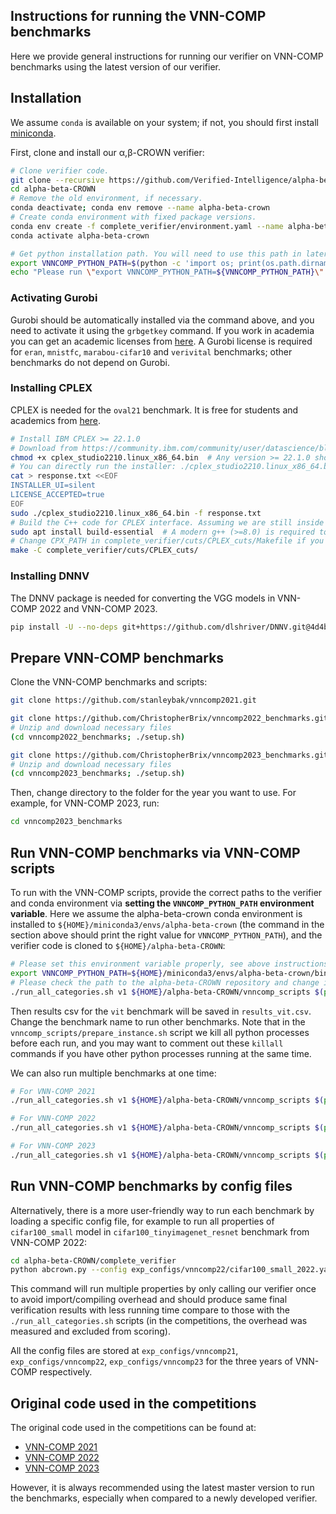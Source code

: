 Instructions for running the VNN-COMP benchmarks
----------------

Here we provide general instructions for running our verifier on VNN-COMP
benchmarks using the latest version of our verifier.

## Installation

We assume `conda` is available on your system; if not, you should first install
[miniconda](https://docs.conda.io/en/latest/miniconda.html).

First, clone and install our α,β-CROWN verifier:

```bash
# Clone verifier code.
git clone --recursive https://github.com/Verified-Intelligence/alpha-beta-CROWN.git
cd alpha-beta-CROWN
# Remove the old environment, if necessary.
conda deactivate; conda env remove --name alpha-beta-crown
# Create conda environment with fixed package versions.
conda env create -f complete_verifier/environment.yaml --name alpha-beta-crown
conda activate alpha-beta-crown

# Get python installation path. You will need to use this path in later steps.
export VNNCOMP_PYTHON_PATH=$(python -c 'import os; print(os.path.dirname(os.path.realpath("/proc/self/exe")))')
echo "Please run \"export VNNCOMP_PYTHON_PATH=${VNNCOMP_PYTHON_PATH}\" before you run vnncomp scripts."
```

### Activating Gurobi

Gurobi should be automatically installed via the command above, and you need to
activate it using the `grbgetkey` command. If you work in academia you can get an academic licenses
from [here](http://www.gurobi.com/academia/for-universities).  A Gurobi license is required for
`eran`, `mnistfc`, `marabou-cifar10` and `verivital` benchmarks; other
benchmarks do not depend on Gurobi.

### Installing CPLEX

CPLEX is needed for the `oval21` benchmark. It is free for students and
academics from
[here](https://community.ibm.com/community/user/datascience/blogs/xavier-nodet1/2020/07/09/cplex-free-for-students).

```bash
# Install IBM CPLEX >= 22.1.0
# Download from https://community.ibm.com/community/user/datascience/blogs/xavier-nodet1/2020/07/09/cplex-free-for-students
chmod +x cplex_studio2210.linux_x86_64.bin  # Any version >= 22.1.0 should work. Change executable name here.
# You can directly run the installer: ./cplex_studio2210.linux_x86_64.bin; the response.txt created below is for non-interactive installation.
cat > response.txt <<EOF
INSTALLER_UI=silent
LICENSE_ACCEPTED=true
EOF
sudo ./cplex_studio2210.linux_x86_64.bin -f response.txt
# Build the C++ code for CPLEX interface. Assuming we are still inside the alpha-beta-CROWN folder.
sudo apt install build-essential  # A modern g++ (>=8.0) is required to compile the code.
# Change CPX_PATH in complete_verifier/cuts/CPLEX_cuts/Makefile if you installed CPlex to a non-default location, like inside your home folder.
make -C complete_verifier/cuts/CPLEX_cuts/
```

### Installing DNNV

The DNNV package is needed for converting the VGG models in VNN-COMP 2022 and VNN-COMP 2023.
```bash
pip install -U --no-deps git+https://github.com/dlshriver/DNNV.git@4d4b124bd739b4ddc8c68fed1af3f85b90386155#egg=dnnv
```

## Prepare VNN-COMP benchmarks

Clone the VNN-COMP benchmarks and scripts:
```bash
git clone https://github.com/stanleybak/vnncomp2021.git

git clone https://github.com/ChristopherBrix/vnncomp2022_benchmarks.git
# Unzip and download necessary files
(cd vnncomp2022_benchmarks; ./setup.sh)

git clone https://github.com/ChristopherBrix/vnncomp2023_benchmarks.git
# Unzip and download necessary files
(cd vnncomp2023_benchmarks; ./setup.sh)
```

Then, change directory to the folder for the year you want to use. For example,
for VNN-COMP 2023, run:
```bash
cd vnncomp2023_benchmarks
```

## Run VNN-COMP benchmarks via VNN-COMP scripts

To run with the VNN-COMP scripts, provide the correct paths to the
verifier and conda environment via **setting the `VNNCOMP_PYTHON_PATH` environment
variable**. Here we assume the alpha-beta-crown conda environment is installed
to `${HOME}/miniconda3/envs/alpha-beta-crown` (the command in the section above
should print the right value for `VNNCOMP_PYTHON_PATH`), and the verifier code
is cloned to `${HOME}/alpha-beta-CROWN`:

```bash
# Please set this environment variable properly, see above instructions
export VNNCOMP_PYTHON_PATH=${HOME}/miniconda3/envs/alpha-beta-crown/bin
# Please check the path to the alpha-beta-CROWN repository and change it accordingly
./run_all_categories.sh v1 ${HOME}/alpha-beta-CROWN/vnncomp_scripts $(pwd) results_vit.csv counterexamples_vit "vit" all  # Example to run the vit benchmark
```

Then results csv for the `vit` benchmark will be saved in
`results_vit.csv`. Change the benchmark name to run other
benchmarks. Note that in the `vnncomp_scripts/prepare_instance.sh` script we
kill all python processes before each run, and you may want to comment out
these `killall` commands if you have other python processes running at the same
time.

We can also run multiple benchmarks at one time:
```bash
# For VNN-COMP 2021
./run_all_categories.sh v1 ${HOME}/alpha-beta-CROWN/vnncomp_scripts $(pwd) all_results.csv ./counterexamples "acasxu cifar10_resnet cifar2020 eran marabou-cifar10 mnistfc nn4sys oval21 verivital" all 2>&1 | tee stdout.log

# For VNN-COMP 2022
./run_all_categories.sh v1 ${HOME}/alpha-beta-CROWN/vnncomp_scripts $(pwd) all_results.csv ./counterexamples "oval21 tllverifybench carvana_unet_2022 cifar_biasfield collins_rul_cnn mnist_fc nn4sys reach_prob_density vggnet16_2022 rl_benchmarks sri_resnet_a sri_resnet_b cifar100_tinyimagenet_resnet acasxu cifar2020" all 2>&1 | tee stdout.log

# For VNN-COMP 2023
./run_all_categories.sh v1 ${HOME}/alpha-beta-CROWN/vnncomp_scripts $(pwd) all_results.csv ./counterexamples "acasxu cgan collins_yolo_robustness metaroom nn4sys tllverifybench vggnet16 yolo cctsdb_yolo collins_rul_cnn dist_shift ml4acopf test traffic_signs_recognition vit" all 2>&1 | tee stdout.log
```

## Run VNN-COMP benchmarks by config files

Alternatively, there is a more user-friendly way to run each benchmark by
loading a specific config file, for example to run all properties of `cifar100_small`
model in `cifar100_tinyimagenet_resnet` benchmark from VNN-COMP 2022:

```bash
cd alpha-beta-CROWN/complete_verifier
python abcrown.py --config exp_configs/vnncomp22/cifar100_small_2022.yaml
```

This command will run multiple properties by only calling our verifier once
to avoid import/compiling overhead and should produce same final verification results
with less running time compare to those with the `./run_all_categories.sh` scripts
(in the competitions, the overhead was measured and excluded from scoring).

All the config files are stored at `exp_configs/vnncomp21`, `exp_configs/vnncomp22`,
`exp_configs/vnncomp23` for the three years of VNN-COMP respectively.

## Original code used in the competitions

The original code used in the competitions can be found at:
- [VNN-COMP 2021](https://github.com/Verified-Intelligence/alpha-beta-CROWN/tree/vnncomp2021)
- [VNN-COMP 2022](https://github.com/huanzhang12/alpha-beta-CROWN_vnncomp22)
- [VNN-COMP 2023](https://github.com/Verified-Intelligence/alpha-beta-CROWN_vnncomp23)

However, it is always recommended using the latest master version to
run the benchmarks, especially when compared to a newly developed verifier.
